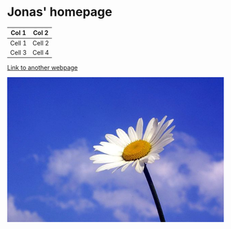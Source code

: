 # Jonas' homepage

| Col 1  | Col 2 |
| ------ | ----- |
| Cell 1 | Cell 2|
| Cell 3 | Cell 4|

[Link to another webpage](https://thoyden.ddns.net)

![Flower](640px-Flower_stock_photo.jpg)
